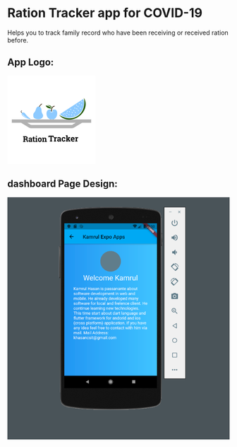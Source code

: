 # Ration Tracker app for COVID-19

Helps you to track family record who have been receiving or received ration before.



## App Logo:
![Kamrul Expo Login Page UI Design](/images/logo.png)

## dashboard Page Design:
![Kamrul Expo dashboard](/images/dashboard.png)


